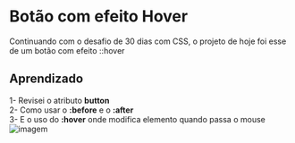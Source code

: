 # Botão com efeito Hover 

Continuando com o desafio de 30 dias com CSS, o projeto de hoje foi esse de um botão com efeito ::hover

## Aprendizado
 1- Revisei o atributo <b>button </b> <br>
 2- Como usar o  <b>:before</b> e o <b>:after</b> <br>
 3- E o uso do <b>:hover</b> onde modifica  elemento quando passa o mouse
 ![imagem](./20220809_173654.gif)